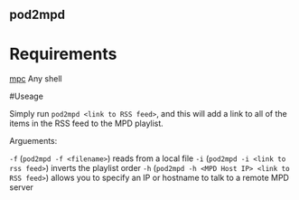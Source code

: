 pod2mpd
------

# Requirements
[mpc](http://www.musicpd.org/clients/mpc/)
Any shell

#Useage
	
Simply run `pod2mpd <link to RSS feed>`, and this will add a link to all of the items in the RSS feed to the MPD playlist.

Arguements:

`-f` (`pod2mpd -f <filename>`) reads from a local file
`-i` (`pod2mpd -i <link to rss feed>`) inverts the playlist order
`-h` (`pod2mpd -h <MPD Host IP> <link to RSS feed>`) allows you to specify an IP or hostname to talk to a remote MPD server
